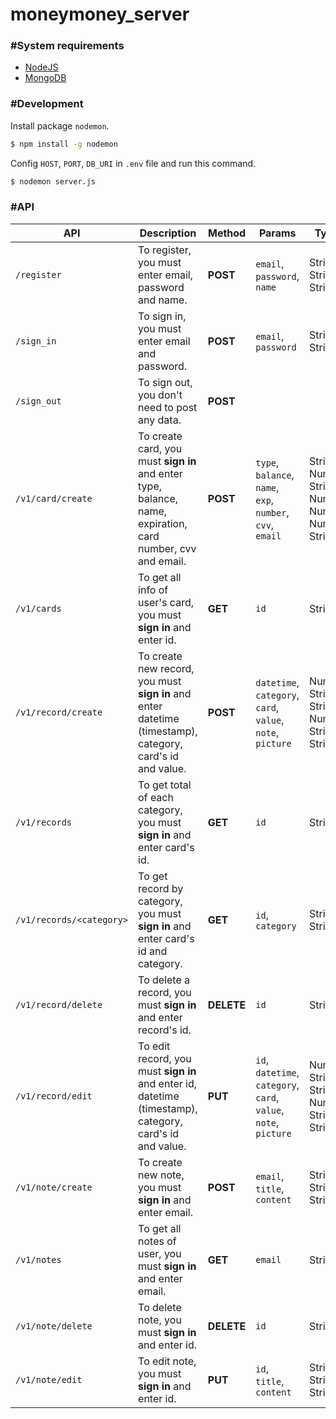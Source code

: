# moneymoney_server

### #System requirements
  - [NodeJS](https://nodejs.org/en/)
  - [MongoDB](https://www.mongodb.com)
  
### #Development
Install package `nodemon`.
```sh
$ npm install -g nodemon
```
Config `HOST`, `PORT`, `DB_URI` in `.env` file and run this command.
```sh
$ nodemon server.js
```

### #API
API | Description | Method | Params | Types
----|-------------|--------|-------|-------
`/register` | To register, you must enter email, password and name. | **POST** | `email`, `password`, `name` | String, String, String
`/sign_in` | To sign in, you must enter email and password. | **POST** | `email`, `password` | String, String
`/sign_out` | To sign out, you don't need to post any data. | **POST** | |
`/v1/card/create` | To create card,  you must **sign in** and enter type, balance, name, expiration, card number, cvv and email. | **POST** | `type`, `balance`, `name`, `exp`, `number`, `cvv`, `email` | String, Number, String, Number, Number, Number, String
`/v1/cards` | To get all info of user's card, you must **sign in** and enter id. | **GET** | `id` | String
`/v1/record/create` | To create new record, you must **sign in** and enter datetime (timestamp), category, card's id and value. | **POST** | `datetime`, `category`, `card`, `value`, `note`, `picture` | Number, String, String, Number, String, String
`/v1/records` | To get total of each category, you must **sign in** and enter card's id. | **GET** | `id` | String
`/v1/records/<category>` | To get record by category, you must **sign in** and enter card's id and category. | **GET** | `id`, `category` | String, String
`/v1/record/delete` | To delete a record, you must **sign in** and enter record's id. | **DELETE** | `id` | String
`/v1/record/edit` | To edit record, you must **sign in** and enter id, datetime (timestamp), category, card's id and value. | **PUT** | `id`, `datetime`, `category`, `card`, `value`, `note`, `picture` | Number, String, String, Number, String, String
`/v1/note/create` | To create new note, you must **sign in** and enter email. | **POST** | `email`, `title`, `content` | String, String, String
`/v1/notes` | To get all notes of user, you must **sign in** and enter email. | **GET** | `email` | String
`/v1/note/delete` | To delete note, you must **sign in** and enter id. | **DELETE** | `id` | String
`/v1/note/edit` | To edit note, you must **sign in** and enter id. | **PUT** | `id`, `title`, `content` | String, String, String
